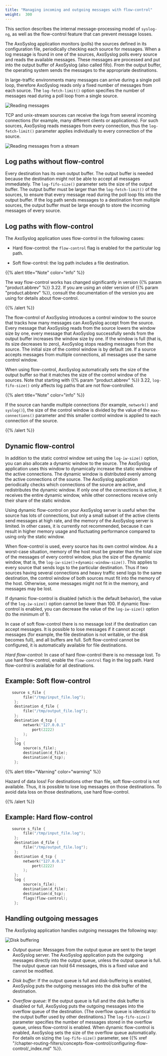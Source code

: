 ```yaml
---
title: "Managing incoming and outgoing messages with flow-control"
weight:  300
---
```

<!-- DISCLAIMER: This file is based on the syslog-ng Open Source Edition documentation https://github.com/balabit/syslog-ng-ose-guides/commit/2f4a52ee61d1ea9ad27cb4f3168b95408fddfdf2 and is used under the terms of The syslog-ng Open Source Edition Documentation License. The file has been modified by Axoflow. -->

This section describes the internal message-processing model of `syslog-ng`, as well as the flow-control feature that can prevent message losses.

The AxoSyslog application monitors (polls) the sources defined in its configuration file, periodically checking each source for messages. When a log message is found in one of the sources, AxoSyslog polls every source and reads the available messages. These messages are processed and put into the output buffer of AxoSyslog (also called fifo). From the output buffer, the operating system sends the messages to the appropriate destinations.

In large-traffic environments many messages can arrive during a single poll loop, therefore AxoSyslog reads only a fixed number of messages from each source. The `log-fetch-limit()` option specifies the number of messages read during a poll loop from a single source.

![Reading messages](/images/figures/fig-syslog-ng-io-01.png)

TCP and unix-stream sources can receive the logs from several incoming connections (for example, many different clients or applications). For such sources, AxoSyslog reads messages from every connection, thus the `log-fetch-limit()` parameter applies individually to every connection of the source.

![Reading messages from a stream](/images/figures/fig-syslog-ng-io-02.png)

## Log paths without flow-control

Every destination has its own output buffer. The output buffer is needed because the destination might not be able to accept all messages immediately. The `log-fifo-size()` parameter sets the size of the output buffer. The output buffer must be larger than the `log-fetch-limit()` of the sources, to ensure that every message read during the poll loop fits into the output buffer. If the log path sends messages to a destination from multiple sources, the output buffer must be large enough to store the incoming messages of every source.



## Log paths with flow-control

The AxoSyslog application uses flow-control in the following cases:

  - Hard flow-control: the `flow-control` flag is enabled for the particular log path.

  - Soft flow-control: the log path includes a file destination.

{{% alert title="Note" color="info" %}}

The way flow-control works has changed significantly in version {{% param "product.abbrev" %}} 3.22. If you are using an older version of {{% param "product.abbrev" %}}, consult the documentation of the version you are using for details about flow-control.

{{% /alert %}}

The flow-control of AxoSyslog introduces a control window to the source that tracks how many messages can AxoSyslog accept from the source. Every message that AxoSyslog reads from the source lowers the window size by one, every message that AxoSyslog successfully sends from the output buffer increases the window size by one. If the window is full (that is, its size decreases to zero), AxoSyslog stops reading messages from the source. The initial size of the control window is by default `100`. If a source accepts messages from multiple connections, all messages use the same control window.

When using flow-control, AxoSyslog automatically sets the size of the output buffer so that it matches the size of the control window of the sources. Note that starting with {{% param "product.abbrev" %}} 3.22, `log-fifo-size()` only affects log paths that are not flow-controlled.

{{% alert title="Note" color="info" %}}

If the source can handle multiple connections (for example, `network()` and `syslog()`), the size of the control window is divided by the value of the `max-connections()` parameter and this smaller control window is applied to each connection of the source.

{{% /alert %}}


## Dynamic flow-control

In addition to the static control window set using the `log-iw-size()` option, you can also allocate a dynamic window to the source. The AxoSyslog application uses this window to dynamically increase the static window of the active connections. The dynamic window is distributed evenly among the active connections of the source. The AxoSyslog application periodically checks which connections of the source are active, and redistributes the dynamic window. If only one of the connections is active, it receives the entire dynamic window, while other connections receive only their share of the static window.

Using dynamic flow-control on your AxoSyslog server is useful when the source has lots of connections, but only a small subset of the active clients send messages at high rate, and the memory of the AxoSyslog server is limited. In other cases, it is currently not recommended, because it can result in higher memory usage and fluctuating performance compared to using only the static window.

When flow-control is used, every source has its own control window. As a worst-case situation, memory of the host must be greater than the total size of the messages of every control window, plus the size of the dynamic window, that is, the `log-iw-size()`+`dynamic-window-size()`. This applies to every source that sends logs to the particular destination. Thus if two sources having several connections and heavy traffic send logs to the same destination, the control window of both sources must fit into the memory of the host. Otherwise, some messages might not fit in the memory, and messages may be lost.

If dynamic flow-control is disabled (which is the default behavior), the value of the `log-iw-size()` option cannot be lower than 100. If dynamic flow-control is enabled, you can decrease the value of the `log-iw-size()` option (to the minimum of 1).


In case of soft flow-control there is no message lost if the destination can accept messages. It is possible to lose messages if it cannot accept messages (for example, the file destination is not writable, or the disk becomes full), and all buffers are full. Soft flow-control cannot be configured, it is automatically available for file destinations.

*Hard flow-control:* In case of hard flow-control there is no message lost. To use hard flow-control, enable the `flow-control` flag in the log path. Hard flow-control is available for all destinations.


## Example: Soft flow-control

```c
   source s_file {
        file("/tmp/input_file.log");
    };
    destination d_file {
        file("/tmp/output_file.log");
    };
    destination d_tcp {
        network("127.0.0.1"
            port(2222)
        );
    };
    log {
        source(s_file);
        destination(d_file);
        destination(d_tcp);
    };
```


{{% alert title="Warning" color="warning" %}}

Hazard of data loss! For destinations other than file, soft flow-control is not available. Thus, it is possible to lose log messages on those destinations. To avoid data loss on those destinations, use hard flow-control.

{{% /alert %}}



## Example: Hard flow-control

```c
   source s_file {
        file("/tmp/input_file.log");
    };
    destination d_file {
        file("/tmp/output_file.log");
    };
    destination d_tcp {
        network("127.0.0.1"
            port(2222)
        );
    };
    log {
        source(s_file);
        destination(d_file);
        destination(d_tcp);
        flags(flow-control);
    };
```



## Handling outgoing messages

The AxoSyslog application handles outgoing messages the following way:

![Disk buffering](/images/figures/disk-buffer-diagram-normal.png)

  - *Output queue*: Messages from the output queue are sent to the target AxoSyslog server. The AxoSyslog application puts the outgoing messages directly into the output queue, unless the output queue is full. The output queue can hold 64 messages, this is a fixed value and cannot be modified.

  - *Disk buffer*: If the output queue is full and disk-buffering is enabled, AxoSyslog puts the outgoing messages into the disk buffer of the destination.

  - *Overflow queue*: If the output queue is full and the disk buffer is disabled or full, AxoSyslog puts the outgoing messages into the overflow queue of the destination. (The overflow queue is identical to the output buffer used by other destinations.) The `log-fifo-size()` parameter specifies the number of messages stored in the overflow queue, unless flow-control is enabled. When dynamic flow-control is enabled, AxoSyslog sets the size of the overflow queue automatically. For details on sizing the `log-fifo-size()` parameter, see {{% xref "/chapter-routing-filters/concepts-flow-control/configuring-flow-control/_index.md" %}}.

